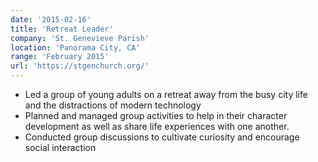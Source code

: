 ```yaml
---
date: '2015-02-16'
title: 'Retreat Leader'
company: 'St. Genevieve Parish'
location: 'Panorama City, CA'
range: 'February 2015'
url: 'https://stgenchurch.org/'
---
```


- Led a group of young adults on a retreat away from the busy city life and the distractions of modern technology
- Planned and managed group activities to help in their character development as well as share life experiences with one another.
- Conducted group discussions to cultivate curiosity and encourage social interaction
